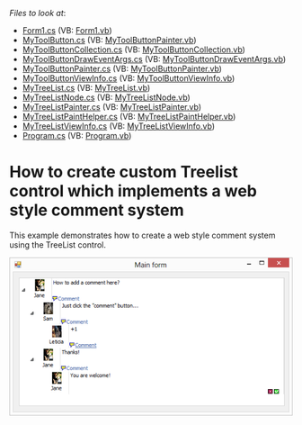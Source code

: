<!-- default file list -->
*Files to look at*:

* [Form1.cs](./CS/TestMyTreeListForum/Form1.cs) (VB: [Form1.vb](./VB/TestMyTreeListForum/Form1.vb))
* [MyToolButton.cs](./CS/TestMyTreeListForum/MyToolButton.cs) (VB: [MyToolButtonPainter.vb](./VB/TestMyTreeListForum/MyToolButtonPainter.vb))
* [MyToolButtonCollection.cs](./CS/TestMyTreeListForum/MyToolButtonCollection.cs) (VB: [MyToolButtonCollection.vb](./VB/TestMyTreeListForum/MyToolButtonCollection.vb))
* [MyToolButtonDrawEventArgs.cs](./CS/TestMyTreeListForum/MyToolButtonDrawEventArgs.cs) (VB: [MyToolButtonDrawEventArgs.vb](./VB/TestMyTreeListForum/MyToolButtonDrawEventArgs.vb))
* [MyToolButtonPainter.cs](./CS/TestMyTreeListForum/MyToolButtonPainter.cs) (VB: [MyToolButtonPainter.vb](./VB/TestMyTreeListForum/MyToolButtonPainter.vb))
* [MyToolButtonViewInfo.cs](./CS/TestMyTreeListForum/MyToolButtonViewInfo.cs) (VB: [MyToolButtonViewInfo.vb](./VB/TestMyTreeListForum/MyToolButtonViewInfo.vb))
* [MyTreeList.cs](./CS/TestMyTreeListForum/MyTreeList.cs) (VB: [MyTreeList.vb](./VB/TestMyTreeListForum/MyTreeList.vb))
* [MyTreeListNode.cs](./CS/TestMyTreeListForum/MyTreeListNode.cs) (VB: [MyTreeListNode.vb](./VB/TestMyTreeListForum/MyTreeListNode.vb))
* [MyTreeListPainter.cs](./CS/TestMyTreeListForum/MyTreeListPainter.cs) (VB: [MyTreeListPainter.vb](./VB/TestMyTreeListForum/MyTreeListPainter.vb))
* [MyTreeListPaintHelper.cs](./CS/TestMyTreeListForum/MyTreeListPaintHelper.cs) (VB: [MyTreeListPaintHelper.vb](./VB/TestMyTreeListForum/MyTreeListPaintHelper.vb))
* [MyTreeListViewInfo.cs](./CS/TestMyTreeListForum/MyTreeListViewInfo.cs) (VB: [MyTreeListViewInfo.vb](./VB/TestMyTreeListForum/MyTreeListViewInfo.vb))
* [Program.cs](./CS/TestMyTreeListForum/Program.cs) (VB: [Program.vb](./VB/TestMyTreeListForum/Program.vb))
<!-- default file list end -->
# How to create custom Treelist control which implements a web style comment system


<p>This example demonstrates how to create a web style comment system using the TreeList control.</p><p><img src="https://raw.githubusercontent.com/DevExpress-Examples/how-to-create-custom-treelist-control-which-implements-a-web-style-comment-system-e3520/17.2.3+/media/f70dc361-50d8-435d-b1e5-9d6389bc22af.png"></p>

<br/>


